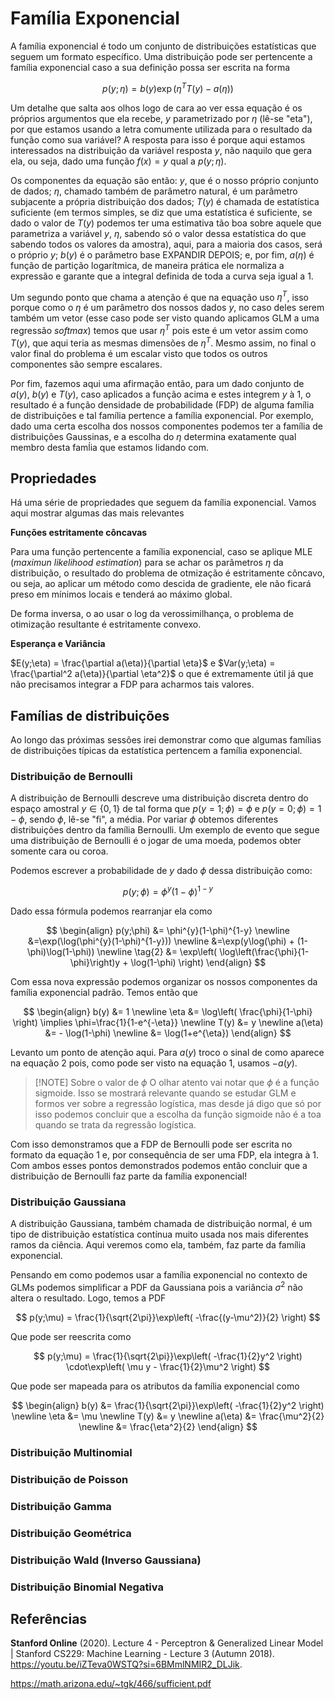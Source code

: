 # Família Exponencial

A família exponencial é todo um conjunto de distribuições estatísticas que seguem um formato específico. Uma distribuição pode ser pertencente a família exponencial caso a sua definição possa ser escrita na forma

$$
\tag{1}
p(y;\eta) = b(y)\exp(\eta^T T(y) - a(\eta))
$$

Um detalhe que salta aos olhos logo de cara ao ver essa equação é os próprios argumentos que ela recebe, $y$ parametrizado por $\eta$ (lê-se "eta"), por que estamos usando a letra comumente utilizada para o resultado da função como sua variável? A resposta para isso é porque aqui estamos interessados na distribuição da variável resposta $y$, não naquilo que gera ela, ou seja, dado uma função $f(x)=y$ qual a $p(y;\eta)$.

Os componentes da equação são então: $y$, que é o nosso próprio conjunto de dados; $\eta$, chamado também de parâmetro natural, é um parâmetro subjacente a própria distribuição dos dados; $T(y)$ é chamada de estatística suficiente (em termos simples, se diz que uma estatística é suficiente, se dado o valor de $T(y)$ podemos ter uma estimativa tão boa sobre aquele que parametriza a variável $y$, $\eta$, sabendo só o valor dessa estatística do que sabendo todos os valores da amostra), aqui, para a maioria dos casos, será o próprio $y$; $b(y)$ é o parâmetro base EXPANDIR DEPOIS; e, por fim, $a(\eta)$ é função de partição logarítmica, de maneira prática ele normaliza a expressão e garante que a integral definida de toda a curva seja igual a 1.

Um segundo ponto que chama a atenção é que na equação uso $\eta^T$, isso porque como o $\eta$ é um parâmetro dos nossos dados $y$, no caso deles serem também um vetor (esse caso pode ser visto quando aplicamos GLM a uma regressão *softmax*) temos que usar $\eta^T$ pois este é um vetor assim como $T(y)$, que aqui teria as mesmas dimensões de $\eta^T$. Mesmo assim, no final o valor final do problema é um escalar visto que todos os outros componentes são sempre escalares.

Por fim, fazemos aqui uma afirmação então, para um dado conjunto de $a(y)$, $b(y)$ e $T(y)$, caso aplicados a função acima e estes integrem $y$ à 1, o resultado é a função densidade de probabilidade (FDP) de alguma família de distribuições e tal família pertence a família exponencial. Por exemplo, dado uma certa escolha dos nossos componentes podemos ter a família de distribuições Gaussinas, e a escolha do $\eta$ determina exatamente qual membro desta famĺia que estamos lidando com.

## Propriedades

Há uma série de propriedades que seguem da família exponencial. Vamos aqui mostrar algumas das mais relevantes

**Funções estritamente côncavas**

Para uma função pertencente a família exponencial, caso se aplique MLE (*maximun likelihood estimation*) para se achar os parâmetros $\eta$ da distribuição, o resultado do problema de otmização é estritamente côncavo, ou seja, ao aplicar um método como descida de gradiente, ele não ficará preso em mínimos locais e tenderá ao máximo global.

De forma inversa, o ao usar o log da verossimilhança, o problema de otimização resultante é estritamente convexo.

**Esperança e Variância**

$E(y;\eta) = \frac{\partial a(\eta)}{\partial \eta}$ e $Var(y;\eta) = \frac{\partial^2 a(\eta)}{\partial \eta^2}$ o que é extremamente útil já que não precisamos integrar a FDP para acharmos tais valores.

## Famílias de distribuições

Ao longo das próximas sessões irei demonstrar como que algumas famílias de distribuições típicas da estatística pertencem a família exponencial.

### Distribuição de Bernoulli

A distribuição de Bernoulli descreve uma distribuição discreta dentro do espaço amostral $y \in \{0,1\}$ de tal forma que $p(y=1;\phi) = \phi$ e $p(y=0;\phi) = 1-\phi$, sendo $\phi$, lê-se "fi", a média. Por variar $\phi$ obtemos diferentes distribuições dentro da família Bernoulli. Um exemplo de evento que segue uma distribuição de Bernoulli é o jogar de uma moeda, podemos obter somente cara ou coroa.

Podemos escrever a probabilidade de $y$ dado $\phi$ dessa distribuição como:

$$
p(y;\phi) = \phi^{y}(1-\phi)^{1-y}
$$

Dado essa fórmula podemos rearranjar ela como

$$
\begin{align}
p(y;\phi) &= \phi^{y}(1-\phi)^{1-y} \newline
&=\exp(\log(\phi^{y}(1-\phi)^{1-y})) \newline
&=\exp(y\log(\phi) + (1-\phi)\log(1-\phi)) \newline
\tag{2}
&= \exp\left( \log\left(\frac{\phi}{1-\phi}\right)y + \log(1-\phi) \right)
\end{align}
$$

Com essa nova expressão podemos organizar os nossos componentes da família exponencial padrão. Temos então que

$$
\begin{align}
b(y) &= 1 \newline
\eta &= \log\left( \frac{\phi}{1-\phi} \right) \implies \phi=\frac{1}{1-e^{-\eta}} \newline
T(y) &= y \newline
a(\eta) &= - \log(1-\phi) \newline
&= \log(1+e^{\eta})
\end{align}
$$

Levanto um ponto de atenção aqui. Para $a(y)$ troco o sinal de como aparece na equação $2$ pois, como pode ser visto na equação $1$, usamos $-a(y)$.

> [!NOTE] Sobre o valor de $\phi$
> O olhar atento vai notar que $\phi$ é a função sigmoide. Isso se mostrará relevante quando se estudar GLM e formos ver sobre a regressão logística, mas desde já digo que só por isso podemos concluir que a escolha da função sigmoide não é a toa quando se trata da regressão logística.

Com isso demonstramos que a FDP de Bernoulli pode ser escrita no formato da equação $1$ e, por consequência de ser uma FDP, ela integra à 1. Com ambos esses pontos demonstrados podemos então concluir que a distribuição de Bernoulli faz parte da família exponencial!

### Distribuição Gaussiana

A distribuição Gaussiana, também chamada de distribuição normal, é um tipo de distribuição estatística contínua muito usada nos mais diferentes ramos da ciência. Aqui veremos como ela, também, faz parte da família exponencial.

Pensando em como podemos usar a família exponencial no contexto de GLMs podemos simplificar a PDF da Gaussiana pois a variância $\sigma^2$ não altera o resultado. Logo, temos a PDF

$$
p(y;\mu) = \frac{1}{\sqrt{2\pi}}\exp\left( -\frac{(y-\mu^2)}{2} \right)
$$

Que pode ser reescrita como

$$
p(y;\mu) = \frac{1}{\sqrt{2\pi}}\exp\left( -\frac{1}{2}y^2 \right) \cdot\exp\left( \mu y - \frac{1}{2}\mu^2 \right)
$$

Que pode ser mapeada para os atributos da família exponencial como

$$
\begin{align}
b(y) &= \frac{1}{\sqrt{2\pi}}\exp\left( -\frac{1}{2}y^2 \right) \newline
\eta &= \mu \newline
T(y) &= y \newline
a(\eta) &= \frac{\mu^2}{2} \newline
&= \frac{\eta^2}{2}
\end{align}
$$

### Distribuição Multinomial

### Distribuição de Poisson

### Distribuição Gamma

### Distribuição Geométrica

### Distribuição Wald (Inverso Gaussiana)

### Distribuição Binomial Negativa

## Referências

**Stanford Online** (2020). Lecture 4 - Perceptron & Generalized Linear Model | Stanford CS229: Machine Learning - Lecture 3 (Autumn 2018). https://youtu.be/iZTeva0WSTQ?si=6BMmlNMIR2_DLJik.

https://math.arizona.edu/~tgk/466/sufficient.pdf
